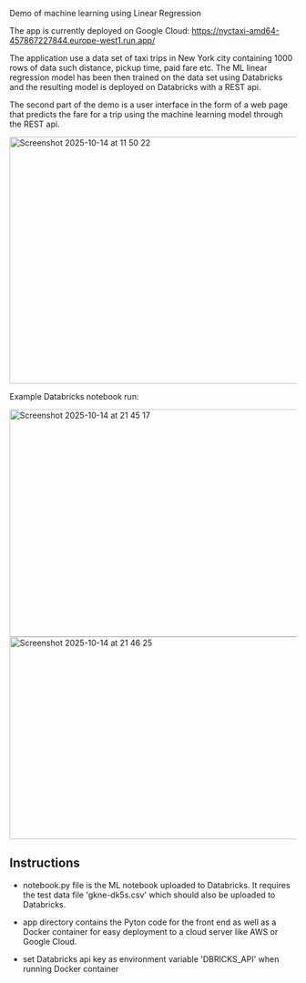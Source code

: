 Demo of machine learning using Linear Regression

The app is currently deployed on Google Cloud:
https://nyctaxi-amd64-457867227844.europe-west1.run.app/

The application use a data set of taxi trips in New York city containing 1000 rows of data such distance, pickup time, paid fare etc.
The ML linear regression model has been then trained on the data set using Databricks and the resulting model is deployed on Databricks with a REST api.

The second part of the demo is a user interface in the form of a web page that predicts the fare for a trip using the machine learning model through the REST api.


<img width="933" height="434" alt="Screenshot 2025-10-14 at 11 50 22" src="https://github.com/user-attachments/assets/2634753e-1298-455b-996a-3d5b0a5562f3" />


Example Databricks notebook run:

<img width="710" height="400" alt="Screenshot 2025-10-14 at 21 45 17" src="https://github.com/user-attachments/assets/6dae965c-f76b-4455-a319-64c94a134646" />

<img width="710" height="356" alt="Screenshot 2025-10-14 at 21 46 25" src="https://github.com/user-attachments/assets/836cab56-7308-4f4d-ae90-6cc193156fcc" />



Instructions
------------------------

- notebook.py file is the ML notebook uploaded to Databricks. It requires the test data file 'gkne-dk5s.csv' which should also be uploaded to Databricks.

- app directory contains the Pyton code for the front end as well as a Docker container for easy deployment to a cloud server like AWS or Google Cloud.

- set Databricks api key as environment variable 'DBRICKS_API' when running Docker container
